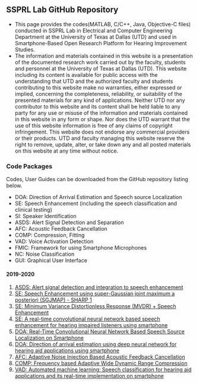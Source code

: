 ## SSPRL Lab GitHub Repository

- This page provides the codes(MATLAB, C/C++, Java, Objective-C files) conducted in SSPRL Lab in Electrical and Computer Engineering Department at the University of Texas at Dallas (UTD) and used in Smartphone-Based Open Research Platform for Hearing Improvement Studies. 
- The information and materials contained in this website is a presentation of the documented research work carried out by the faculty, students and personnel at the University of Texas at Dallas (UTD). This website including its content is available for public access with the understanding that UTD and the authorized faculty and students contributing to this website make no warranties, either expressed or implied, concerning the completeness, reliability, or suitability of the presented materials for any kind of applications. Neither UTD nor any contributor to this website and its content shall be held liable to any party for any use or misuse of the information and materials contained in this website in any form or shape. Nor does the UTD warrant that the use of this website information is free of any claims of copyright infringement. This website does not endorse any commercial providers or their products. UTD and faculty managing this website reserve the right to remove, update, alter, or take down any and all posted materials on this website at any time without notice.

### Code Packages

Codes, User Guides can be downloaded from the GitHub repository listing below.

- DOA: Direction of Arrival Estimation and Speech source Localization
- SE: Speech Enhancement (including the speech classification and clinical testing)
- SI: Speaker Identification
- ASDS: Alert Signal Detection and Separation
- AFC: Acoustic Feedback Cancellation
- COMP: Compression, Fitting
- VAD: Voice Activation Detection
- FMIC: Framework for using Smartphone Microphones
- NC: Noise Classification
- GUI: Graphical User Interface

#### 2019-2020

1. [ASDS: Alert signal detection and integration to speech enhancement](https://github.com/ssprl/Alert-signal-detector-and-separator)
2. [SE: Speech Enhancement using super-Gaussian joint maximum a posteriori (SGJMAP) - SHARP 1](https://github.com/ssprl/Super-Gaussian-Single-Microphone-Speech-Enhancement)
3. [SE: Minimum Variance Distortionless Response (MVDR) + Speech Enhancement](https://github.com/ssprl/MVDR-Speech-Enhancement)
4. [SE: A real-time convolutional neural network based speech enhancement for hearing impaired listeners using smartphone](https://github.com/ssprl/Real-time-convolutional-neural-network-based-speech-enhancement)
5. [DOA: Real-Time Convolutional Neural Network Based Speech Source Localization on Smartphone](https://github.com/ssprl/Real-Time-Convolutional-Neural-Network-Based-Speech-Source-Localization-on-Smartphone)
6. [DOA: Direction of arrival estimation using deep neural network for hearing aid applications using smartphone](https://github.com/ssprl/Direction-of-arrival-estimation-using-deep-neural-network)
7. [AFC: Adaptive Noise Injection Based Acoustic Feedback Cancellation](https://github.com/ssprl/Acoustic-Feedback-Cancellation)
8. [COMP: Frequency based Adaptive Wide Dynamic Range Compression](https://github.com/ssprl/Adaptive-Multiband-Dynamic-Range-Compression)
9. [VAD: Automated machine learning: Speech classification for hearing aid applications and its real-time implementation on smartphone](https://github.com/ssprl/AutoML-based-Voice-Activity-Detector-VAD)